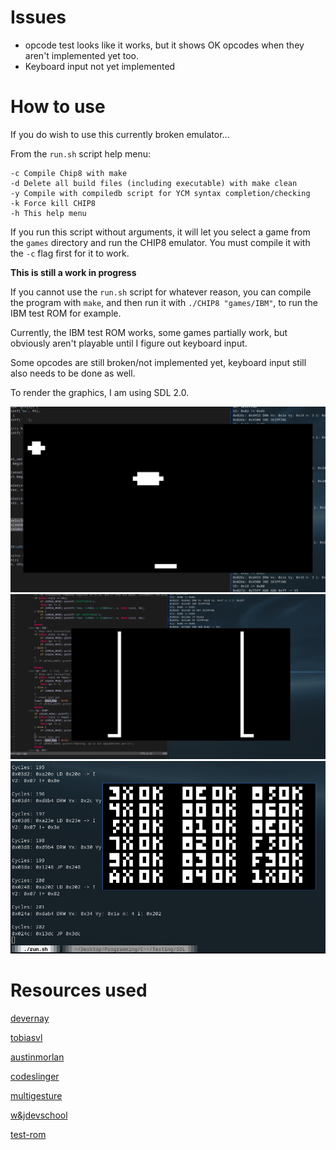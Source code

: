 # Issues
- opcode test looks like it works, but it shows OK opcodes when they aren't implemented yet too.
- Keyboard input not yet implemented

# How to use

If you do wish to use this currently broken emulator...

From the ``run.sh`` script help menu:
```
-c Compile Chip8 with make
-d Delete all build files (including executable) with make clean
-y Compile with compiledb script for YCM syntax completion/checking
-k Force kill CHIP8 
-h This help menu
```

If you run this script without arguments, it will let you select a game from the ``games`` directory and run the CHIP8 emulator. 
You must compile it with the ``-c`` flag first for it to work.

**This is still a work in progress**

If you cannot use the ``run.sh`` script for whatever reason, you can compile the program with ``make``,
and then run it with ``./CHIP8 "games/IBM"``, to run the IBM test ROM for example.

Currently, the IBM test ROM works, some games partially work, but obviously aren't playable until I figure out keyboard input.

Some opcodes are still broken/not implemented yet, keyboard input still also needs to be done as well.

To render the graphics, I am using SDL 2.0.

![UFO](images/chip8-1.gif)
![CONNECT4](images/chip8-2.gif)
![SDL](images/SDL.png)

# Resources used
[devernay](http://devernay.free.fr/hacks/chip8/C8TECH10.HTM)

[tobiasvl](https://tobiasvl.github.io/blog/write-a-chip-8-emulator/)

[austinmorlan](https://austinmorlan.com/posts/chip8_emulator/)

[codeslinger](http://www.codeslinger.co.uk/pages/projects/chip8.html)

[multigesture](https://multigesture.net/articles/how-to-write-an-emulator-chip-8-interpreter/)

[w&jdevschool](https://blog.wjdevschool.com/blog/video-game-console-emulator/)

[test-rom](https://github.com/corax89/chip8-test-rom)



